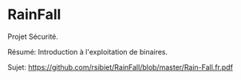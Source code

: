 # RainFall

Projet Sécurité.

Résumé: Introduction à l'exploitation de binaires.

Sujet: https://github.com/rsibiet/RainFall/blob/master/Rain-Fall.fr.pdf
